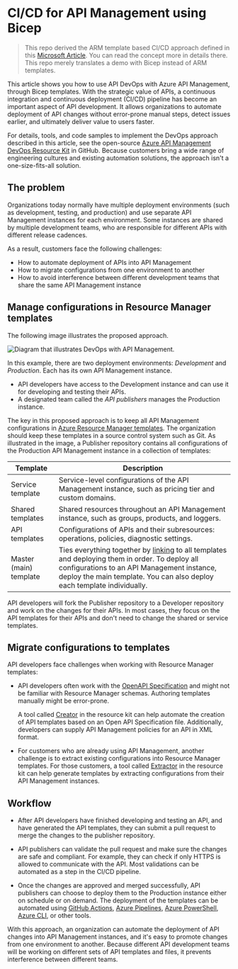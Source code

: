 # CI/CD for API Management using Bicep

> This repo derived the ARM template based CI/CD approach defined in this [Microsoft Article](https://docs.microsoft.com/en-us/azure/api-management/devops-api-development-templates). You can read the concept more in details there. This repo merely translates a demo with Bicep instead of ARM templates.

This article shows you how to use API DevOps with Azure API Management, through Bicep templates. With the strategic value of APIs, a continuous integration and continuous deployment (CI/CD) pipeline has become an important aspect of API development. It allows organizations to automate deployment of API changes without error-prone manual steps, detect issues earlier, and ultimately deliver value to users faster. 

For details, tools, and code samples to implement the DevOps approach described in this article, see the open-source [Azure API Management DevOps Resource Kit](https://github.com/Azure/azure-api-management-devops-resource-kit) in GitHub. Because customers bring a wide range of engineering cultures and existing automation solutions, the approach isn't a one-size-fits-all solution.

## The problem

Organizations today normally have multiple deployment environments (such as development, testing, and production) and use separate API Management instances for each environment. Some instances are shared by multiple development teams, who are responsible for different APIs with different release cadences.

As a result, customers face the following challenges:

* How to automate deployment of APIs into API Management
* How to migrate configurations from one environment to another
* How to avoid interference between different development teams that share the same API Management instance

## Manage configurations in Resource Manager templates

The following image illustrates the proposed approach. 

![Diagram that illustrates DevOps with API Management.](./media/apim-devops.png)

In this example, there are two deployment environments: *Development* and *Production*. Each has its own API Management instance. 

* API developers have access to the Development instance and can use it for developing and testing their APIs. 
* A designated team called the *API publishers* manages the Production instance.

The key in this proposed approach is to keep all API Management configurations in [Azure Resource Manager templates](../azure-resource-manager/templates/syntax.md). The organization should keep these templates in a source control system such as Git. As illustrated in the image, a Publisher repository contains all configurations of the Production API Management instance in a collection of templates:

|Template  |Description  |
|---------|---------|
|Service template     | Service-level configurations of the API Management instance, such as pricing tier and custom domains.         |
|Shared templates     |  Shared resources throughout an API Management instance, such as groups, products, and loggers.    |
|API templates     |  Configurations of APIs and their subresources: operations, policies, diagnostic settings.        |
|Master (main) template     |   Ties everything together by [linking](../azure-resource-manager/templates/linked-templates.md) to all templates and deploying them in order. To deploy all configurations to an API Management instance, deploy the main template. You can also deploy each template individually.       |

API developers will fork the Publisher repository to a Developer repository and work on the changes for their APIs. In most cases, they focus on the API templates for their APIs and don't need to change the shared or service templates.

## Migrate configurations to templates
API developers face challenges when working with Resource Manager templates:

* API developers often work with the [OpenAPI Specification](https://github.com/OAI/OpenAPI-Specification) and might not be familiar with Resource Manager schemas. Authoring templates manually might be error-prone. 

   A tool called [Creator](https://github.com/Azure/azure-api-management-devops-resource-kit/blob/master/src/APIM_ARMTemplate/README.md#Creator) in the resource kit can help automate the creation of API templates based on an Open API Specification file. Additionally, developers can supply API Management policies for an API in XML format. 

* For customers who are already using API Management, another challenge is to extract existing configurations into Resource Manager templates. For those customers, a tool called [Extractor](https://github.com/Azure/azure-api-management-devops-resource-kit/blob/master/src/APIM_ARMTemplate/README.md#extractor) in the resource kit can help generate templates by extracting configurations from their API Management instances.  

## Workflow

* After API developers have finished developing and testing an API, and have generated the API templates, they can submit a pull request to merge the changes to the publisher repository. 

* API publishers can validate the pull request and make sure the changes are safe and compliant. For example, they can check if only HTTPS is allowed to communicate with the API. Most validations can be automated as a step in the CI/CD pipeline.

* Once the changes are approved and merged successfully, API publishers can choose to deploy them to the Production instance either on schedule or on demand. The deployment of the templates can be automated using [GitHub Actions](https://docs.github.com/en/actions), [Azure Pipelines](/azure/devops/pipelines), [Azure PowerShell](../azure-resource-manager/templates/deploy-powershell.md), [Azure CLI](../azure-resource-manager/templates/deploy-cli.md), or other tools.


With this approach, an organization can automate the deployment of API changes into API Management instances, and it's easy to promote changes from one environment to another. Because different API development teams will be working on different sets of API templates and files, it prevents interference between different teams.
